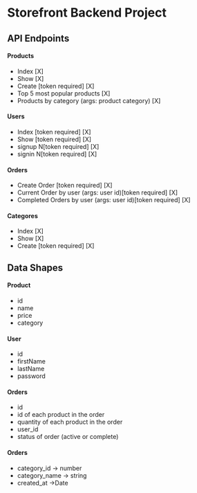 # Storefront Backend Project

## API Endpoints
#### Products
- Index [X]
- Show [X]
- Create [token required] [X]
- Top 5 most popular products  [X]
- Products by category (args: product category) [X]

#### Users
- Index [token required] [X]
- Show [token required] [X]
- signup N[token required] [X]
- signin N[token required] [X]

#### Orders
- Create Order [token required] [X]
- Current Order by user (args: user id)[token required] [X]
- Completed Orders by user (args: user id)[token required] [X]

#### Categores
- Index [X]
- Show [X]
- Create [token required] [X]


## Data Shapes
#### Product
-  id
- name
- price
- category

#### User
- id
- firstName
- lastName
- password

#### Orders
- id
- id of each product in the order
- quantity of each product in the order
- user_id
- status of order (active or complete)

#### Orders
- category_id -> number
- category_name -> string
- created_at ->Date